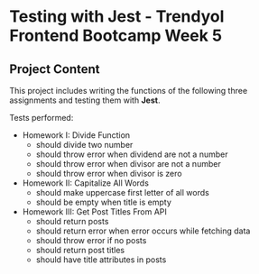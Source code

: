 # Testing with Jest - Trendyol Frontend Bootcamp Week 5

## Project Content

This project includes writing the functions of the following three assignments and testing them with **Jest**.

Tests performed:

- Homework I: Divide Function
  - should divide two number
  - should throw error when dividend are not a number
  - should throw error when divisor are not a number
  - should throw error when divisor is zero
- Homework II: Capitalize All Words
  - should make uppercase first letter of all words
  - should be empty when title is empty
- Homework III: Get Post Titles From API
  - should return posts
  - should return error when error occurs while fetching data
  - should throw error if no posts
  - should return post titles
  - should have title attributes in posts